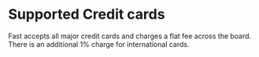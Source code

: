 # Supported Credit cards

Fast accepts all major credit cards and charges a flat fee across the board. There is an additional 1% charge for international cards.
